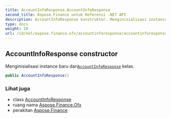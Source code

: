 ```yaml
---
title: AccountInfoResponse.AccountInfoResponse
second_title: Aspose.Finance untuk Referensi .NET API
description: AccountInfoResponse konstruktor. Menginisialisasi instance baru dariAccountInfoResponse kelas.
type: docs
weight: 10
url: /id/net/aspose.finance.ofx/accountinforesponse/accountinforesponse/
---
```

## AccountInfoResponse constructor

Menginisialisasi instance baru dari[`AccountInfoResponse`](../) kelas.

```csharp
public AccountInfoResponse()
```

### Lihat juga

* class [AccountInfoResponse](../)
* ruang nama [Aspose.Finance.Ofx](../../accountinforesponse/)
* perakitan [Aspose.Finance](../../../)


